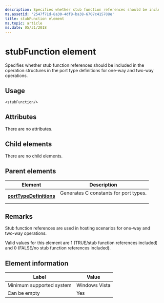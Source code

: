 ```yaml
---
description: Specifies whether stub function references should be included in the operation structures in the port type definitions for one-way and two-way operations.
ms.assetid: '2547f71d-8a30-4df8-ba38-6707c415708e'
title: stubFunction element
ms.topic: article
ms.date: 05/31/2018
---
```


# stubFunction element

Specifies whether stub function references should be included in the operation structures in the port type definitions for one-way and two-way operations.

## Usage

``` syntax
<stubFunction/>
```

## Attributes

There are no attributes.

## Child elements

There are no child elements.

## Parent elements



| Element                                                       | Description                                                  |
|---------------------------------------------------------------|--------------------------------------------------------------|
| [**portTypeDefinitions**](porttypedefinitions.md)<br/> | Generates C constants for port types.<br/> <br/> |



## Remarks

Stub function references are used in hosting scenarios for one-way and two-way operations.

Valid values for this element are 1 (TRUE/stub function references included) and 0 (FALSE/no stub function references included).

## Element information



| Label | Value |
|-------------------------------------|---------------|
| Minimum supported system<br/> | Windows Vista |
| Can be empty                        | Yes           |



 

 




